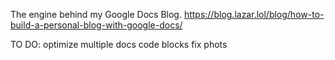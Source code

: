 The engine behind my Google Docs Blog.
https://blog.lazar.lol/blog/how-to-build-a-personal-blog-with-google-docs/

TO DO:
optimize multiple docs
code blocks
fix phots
